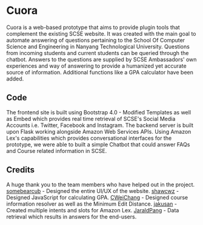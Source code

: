 # Cuora
Cuora is a web-based prototype that aims to provide plugin tools that complement the existing SCSE website. It was created with the main goal to automate answering of questions pertaining to the School Of Computer Science and Engineering in Nanyang Technological University. Questions from incoming students and current students can be queried through the chatbot. Answers to the questions are supplied by SCSE Ambassadors' own experiences and way of answering to provide a humanized yet accurate source of information. Additional functions like a GPA calculator have been added.

## Code
The frontend site is built using Bootstrap 4.0 - Modified Templates as well as Embed which provides real time retrieval of SCSE's Social Media Accounts i.e. Twitter, Facebook and Instagram. The backend server is built upon Flask working alongside Amazon Web Services APIs. Using Amazon Lex's capabilities which provides conversational interfaces for the prototype, we were able to built a simple Chatbot that could answer FAQs and Course related information in SCSE.

## Credits
A huge thank you to the team members who have helped out in the project.
[somebearcub](https://github.com/somebearcub) - Designed the entire UI/UX of the website.
[shawcwz](https://github.com/shawcwz) - Designed JavaScript for calculating GPA.
[CWeiChang](https://github.com/CWeiChang) - Designed course information resolver as well as the Minimum Edit Distance.
[jakusan](https://github.com/jakusan) - Created multiple intents and slots for Amazon Lex.
[JaraldPang](https://github.com/JaraldPang) - Data retrieval which results in answers for the end-users.

